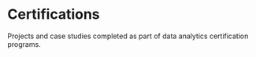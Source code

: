 # Certifications
Projects and case studies completed as part of data analytics certification programs.
